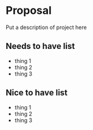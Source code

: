 # Proposal


Put a description of project here

## Needs to have list

- thing 1
- thing 2
- thing 3

## Nice to have list

- thing 1
- thing 2
- thing 3
